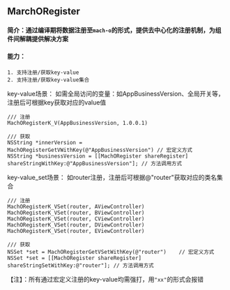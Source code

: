

## MarchORegister
#### 简介：通过编译期将数据注册至`mach-o`的形式，提供去中心化的注册机制，为组件间解耦提供解决方案

#### 能力：
    1. 支持注册/获取key-value
    2. 支持注册/获取key-value集合
    
    
key-value场景：
如需全局访问的变量：如AppBusinessVersion、全局开关等，注册后可根据key获取对应的value值
 ```
 /// 注册
 MachORegisterK_V(AppBusinessVersion, 1.0.0.1)

 /// 获取
 NSString *innerVersion = MachORegisterGetVWithKey(@"AppBusinessVersion") // 宏定义方式
 NSString *businessVersion = [[MachORegister shareRegister] shareStringWithKey:@"AppBusinessVersion"]; // 方法调用方式
```
    
key-value_set场景：
如router注册，注册后可根据@"router"获取对应的类名集合
 ```
 /// 注册
 MachORegisterK_VSet(router, AViewController)
 MachORegisterK_VSet(router, BViewController)
 MachORegisterK_VSet(router, CViewController)
 MachORegisterK_VSet(router, DViewController)
 MachORegisterK_VSet(router, EViewController)

 /// 获取
 NSSet *set = MachORegisterGetVSetWithKey(@"router")    // 宏定义方式
 NSSet *set = [[MachORegister shareRegister] shareStringSetWithKey:@"router"]; // 方法调用方式
```


【注】：所有通过宏定义注册的key-value均需强打，用`"xx"`的形式会报错

